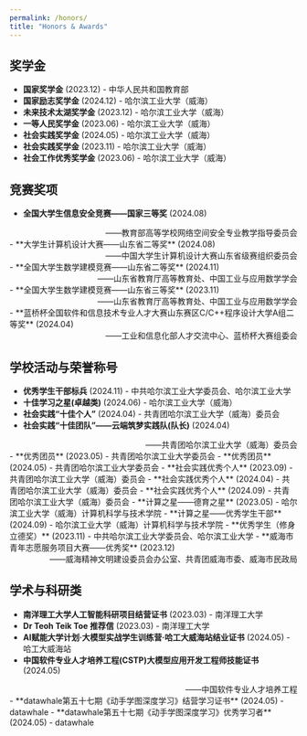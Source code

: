 ```yaml
---
permalink: /honors/
title: "Honors & Awards"
---
```


## 奖学金
- **国家奖学金** (2023.12) - 中华人民共和国教育部
- **国家励志奖学金** (2024.12) - 哈尔滨工业大学（威海）
- **未来技术太湖奖学金** (2023.12) - 哈尔滨工业大学（威海）
- **一等人民奖学金** (2023.06) - 哈尔滨工业大学（威海）
- **社会实践奖学金** (2024.05) - 哈尔滨工业大学（威海）
- **社会实践奖学金** (2023.11) - 哈尔滨工业大学（威海）
- **社会工作优秀奖学金** (2023.06) - 哈尔滨工业大学（威海）

## 竞赛奖项
- **全国大学生信息安全竞赛——国家三等奖** (2024.08)
<div style="text-align:right;">——教育部高等学校网络空间安全专业教学指导委员会</div>
- **大学生计算机设计大赛——山东省二等奖** (2024.08) 
<div style="text-align:right;">——中国大学生计算机设计大赛山东省级赛组织委员会</div>
- **全国大学生数学建模竞赛——山东省二等奖** (2024.11)
<div style="text-align:right;">——山东省教育厅高等教育处、中国工业与应用数学学会</div>
- **全国大学生数学建模竞赛——山东省三等奖** (2023.11)
<div style="text-align:right;">——山东省教育厅高等教育处、中国工业与应用数学学会</div>
- **蓝桥杯全国软件和信息技术专业人才大赛山东赛区C/C++程序设计大学A组二等奖** (2024.04) 
<div style="text-align:right;">——工业和信息化部人才交流中心、蓝桥杯大赛组委会</div>

## 学校活动与荣誉称号
- **优秀学生干部标兵** (2024.11) - 中共哈尔滨工业大学委员会、哈尔滨工业大学
- **十佳学习之星(卓越类)** (2024.06) - 哈尔滨工业大学（威海）
- **社会实践“十佳个人”** (2024.04) - 共青团哈尔滨工业大学（威海）委员会
- **社会实践“十佳团队”——云端筑梦实践队(队长)** (2024.04)
<div style="text-align:right;">——共青团哈尔滨工业大学（威海）委员会</div>
- **优秀团员** (2023.05) - 共青团哈尔滨工业大学委员会
- **优秀团员** (2024.05) - 共青团哈尔滨工业大学委员会
- **社会实践优秀个人** (2023.09) - 共青团哈尔滨工业大学（威海）委员会
- **社会实践优秀个人** (2024.04) - 共青团哈尔滨工业大学（威海）委员会
- **社会实践优秀个人** (2024.09) - 共青团哈尔滨工业大学（威海）委员会
- **计算之星——德育之星** (2023.05) - 哈尔滨工业大学（威海）计算机科学与技术学院
- **计算之星——优秀学生干部** (2024.09) - 哈尔滨工业大学（威海）计算机科学与技术学院
- **优秀学生（修身立德奖）** (2023.11) - 中共哈尔滨工业大学委员会、哈尔滨工业大学
- **威海市青年志愿服务项目大赛——优秀奖** (2023.12)
<div style="text-align:right;">——威海精神文明建设委员会办公室、共青团威海市委、威海市民政局</div>

## 学术与科研类
- **南洋理工大学人工智能科研项目结营证书** (2023.03) - 南洋理工大学
- **Dr Teoh Teik Toe 推荐信** (2023.03) - 南洋理工大学
- **AI赋能大学计划·大模型实战学生训练营·哈工大威海站结业证书** (2024.05) - 哈工大威海站
- **中国软件专业人才培养工程(CSTP)大模型应用开发工程师技能证书** (2024.05)
<div style="text-align:right;">——中国软件专业人才培养工程</div>
- **datawhale第五十七期《动手学图深度学习》结营学习证书** (2024.05) - datawhale
- **datawhale第五十七期《动手学图深度学习》优秀学习者** (2024.05) - datawhale

